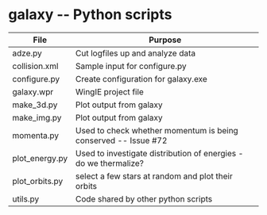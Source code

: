 # galaxy -- Python scripts


 File |  Purpose
---------------------|---------------------------------------------------------------------------------------
adze.py|Cut logfiles up and analyze data
collision.xml|Sample input for configure.py
configure.py| Create configuration for galaxy.exe
galaxy.wpr| WingIE project file
make_3d.py|Plot output from galaxy
make_img.py|Plot output from galaxy
momenta.py|Used to check whether momentum is being conserved -- Issue #72
plot_energy.py|Used to investigate distribution of energies - do we thermalize?
plot_orbits.py|select a few stars at random and plot their orbits
utils.py |Code shared by other python scripts

